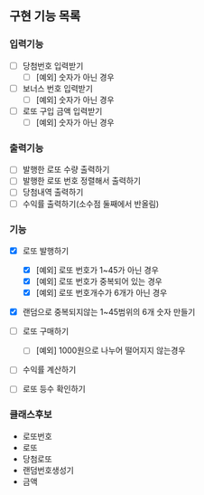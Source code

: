 ## 구현 기능 목록

### 입력기능
- [ ] 당첨번호 입력받기
  -[ ] [예외] 숫자가 아닌 경우
- [ ] 보너스 번호 입력받기
  -[ ] [예외] 숫자가 아닌 경우
- [ ] 로또 구입 금액 입력받기
  -[ ] [예외] 숫자가 아닌 경우

### 출력기능
- [ ] 발행한 로또 수량 출력하기
- [ ] 발행한 로또 번호 정렬해서 출력하기
- [ ] 당첨내역 출력하기
- [ ] 수익률 출력하기(소수점 둘째에서 반올림)

### 기능 
- [x] 로또 발행하기
  -[x] [예외] 로또 번호가 1~45가 아닌 경우
  -[x] [예외] 로또 번호가 중복되어 있는 경우
  -[x] [예외] 로또 번호개수가 6개가 아닌 경우
- [x] 랜덤으로 중복되지않는 1~45범위의 6개 숫자 만들기
- [ ] 로또 구매하기
  -[ ] [예외] 1000원으로 나누어 떨어지지 않는경우
- [ ] 수익률 계산하기
- [ ] 로또 등수 확인하기


### 클래스후보
- 로또번호
- 로또
- 당첨로또
- 랜덤번호생성기
- 금액
